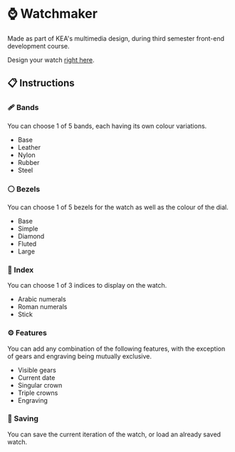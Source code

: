 # ⌚ Watchmaker

Made as part of KEA's multimedia design, during third semester front-end development course.

Design your watch [right here](https://malthesers.github.io/watchmaker/).

## 📋 Instructions

### 🩹 Bands

You can choose 1 of 5 bands, each having its own colour variations.

- Base
- Leather
- Nylon
- Rubber
- Steel

### ⚪ Bezels

You can choose 1 of 5 bezels for the watch as well as the colour of the dial.

- Base
- Simple
- Diamond
- Fluted
- Large

### 🔢 Index

You can choose 1 of 3 indices to display on the watch.

- Arabic numerals
- Roman numerals
- Stick

### ⚙️ Features

You can add any combination of the following features, with the exception of gears and engraving being mutually exclusive.

- Visible gears
- Current date
- Singular crown
- Triple crowns
- Engraving

### 💾 Saving

You can save the current iteration of the watch, or load an already saved watch.
